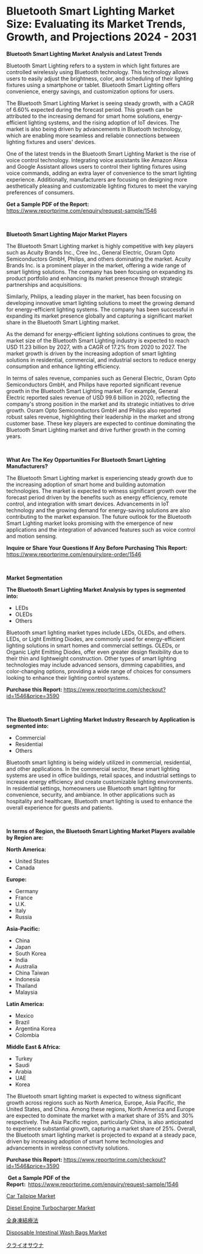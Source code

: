 <p><h1>Bluetooth Smart Lighting Market Size: Evaluating its Market Trends, Growth, and Projections 2024 - 2031</h1></p><p><strong>Bluetooth Smart Lighting Market Analysis and Latest Trends</strong></p>
<p><p>Bluetooth Smart Lighting refers to a system in which light fixtures are controlled wirelessly using Bluetooth technology. This technology allows users to easily adjust the brightness, color, and scheduling of their lighting fixtures using a smartphone or tablet. Bluetooth Smart Lighting offers convenience, energy savings, and customization options for users.</p><p>The Bluetooth Smart Lighting Market is seeing steady growth, with a CAGR of 6.60% expected during the forecast period. This growth can be attributed to the increasing demand for smart home solutions, energy-efficient lighting systems, and the rising adoption of IoT devices. The market is also being driven by advancements in Bluetooth technology, which are enabling more seamless and reliable connections between lighting fixtures and users' devices.</p><p>One of the latest trends in the Bluetooth Smart Lighting Market is the rise of voice control technology. Integrating voice assistants like Amazon Alexa and Google Assistant allows users to control their lighting fixtures using voice commands, adding an extra layer of convenience to the smart lighting experience. Additionally, manufacturers are focusing on designing more aesthetically pleasing and customizable lighting fixtures to meet the varying preferences of consumers.</p></p>
<p><strong>Get a Sample PDF of the Report:&nbsp;</strong> <a href="https://www.reportprime.com/enquiry/request-sample/1546">https://www.reportprime.com/enquiry/request-sample/1546</a></p>
<p>&nbsp;</p>
<p><strong>Bluetooth Smart Lighting Major Market Players</strong></p>
<p><p>The Bluetooth Smart Lighting market is highly competitive with key players such as Acuity Brands Inc., Cree Inc., General Electric, Osram Opto Semiconductors GmbH, Philips, and others dominating the market. Acuity Brands Inc. is a prominent player in the market, offering a wide range of smart lighting solutions. The company has been focusing on expanding its product portfolio and enhancing its market presence through strategic partnerships and acquisitions.</p><p>Similarly, Philips, a leading player in the market, has been focusing on developing innovative smart lighting solutions to meet the growing demand for energy-efficient lighting systems. The company has been successful in expanding its market presence globally and capturing a significant market share in the Bluetooth Smart Lighting market.</p><p>As the demand for energy-efficient lighting solutions continues to grow, the market size of the Bluetooth Smart Lighting industry is expected to reach USD 11.23 billion by 2027, with a CAGR of 17.2% from 2020 to 2027. The market growth is driven by the increasing adoption of smart lighting solutions in residential, commercial, and industrial sectors to reduce energy consumption and enhance lighting efficiency.</p><p>In terms of sales revenue, companies such as General Electric, Osram Opto Semiconductors GmbH, and Philips have reported significant revenue growth in the Bluetooth Smart Lighting market. For example, General Electric reported sales revenue of USD 99.6 billion in 2020, reflecting the company's strong position in the market and its strategic initiatives to drive growth. Osram Opto Semiconductors GmbH and Philips also reported robust sales revenue, highlighting their leadership in the market and strong customer base. These key players are expected to continue dominating the Bluetooth Smart Lighting market and drive further growth in the coming years.</p></p>
<p>&nbsp;</p>
<p><strong>What Are The Key Opportunities For Bluetooth Smart Lighting Manufacturers?</strong></p>
<p><p>The Bluetooth Smart Lighting market is experiencing steady growth due to the increasing adoption of smart home and building automation technologies. The market is expected to witness significant growth over the forecast period driven by the benefits such as energy efficiency, remote control, and integration with smart devices. Advancements in IoT technology and the growing demand for energy-saving solutions are also contributing to the market expansion. The future outlook for the Bluetooth Smart Lighting market looks promising with the emergence of new applications and the integration of advanced features such as voice control and motion sensing.</p></p>
<p><strong>Inquire or Share Your Questions If Any Before Purchasing This Report:</strong> <a href="https://www.reportprime.com/enquiry/pre-order/1546">https://www.reportprime.com/enquiry/pre-order/1546</a></p>
<p>&nbsp;</p>
<p><strong>Market Segmentation</strong></p>
<p><strong>The Bluetooth Smart Lighting Market Analysis by types is segmented into:</strong></p>
<p><ul><li>LEDs</li><li>OLEDs</li><li>Others</li></ul></p>
<p><p>Bluetooth smart lighting market types include LEDs, OLEDs, and others. LEDs, or Light Emitting Diodes, are commonly used for energy-efficient lighting solutions in smart homes and commercial settings. OLEDs, or Organic Light Emitting Diodes, offer even greater design flexibility due to their thin and lightweight construction. Other types of smart lighting technologies may include advanced sensors, dimming capabilities, and color-changing options, providing a wide range of choices for consumers looking to enhance their lighting control systems.</p></p>
<p><strong>Purchase this Report:&nbsp;</strong><a href="https://www.reportprime.com/checkout?id=1546&price=3590">https://www.reportprime.com/checkout?id=1546&price=3590</a></p>
<p>&nbsp;</p>
<p><strong>The Bluetooth Smart Lighting Market Industry Research by Application is segmented into:</strong></p>
<p><ul><li>Commercial</li><li>Residential</li><li>Others</li></ul></p>
<p><p>Bluetooth smart lighting is being widely utilized in commercial, residential, and other applications. In the commercial sector, these smart lighting systems are used in office buildings, retail spaces, and industrial settings to increase energy efficiency and create customizable lighting environments. In residential settings, homeowners use Bluetooth smart lighting for convenience, security, and ambiance. In other applications such as hospitality and healthcare, Bluetooth smart lighting is used to enhance the overall experience for guests and patients.</p></p>
<p>&nbsp;</p>
<p><strong>In terms of Region, the Bluetooth Smart Lighting Market Players available by Region are:</strong></p>
<p>
    <p> <strong> North America: </strong>
        <ul>
            <li>United States</li>
            <li>Canada</li>
        </ul>
        </p> 
    <p> <strong> Europe: </strong>
        <ul>
            <li>Germany</li>
            <li>France</li>
            <li>U.K.</li>
            <li>Italy</li>
            <li>Russia</li>
        </ul>
        </p> 
    <p> <strong> Asia-Pacific: </strong>
        <ul>
            <li>China</li>
            <li>Japan</li>
            <li>South Korea</li>
            <li>India</li>
            <li>Australia</li>
            <li>China Taiwan</li>
            <li>Indonesia</li>
            <li>Thailand</li>
            <li>Malaysia</li>
        </ul>
        </p> 
    <p> <strong> Latin America: </strong>
        <ul>
            <li>Mexico</li>
            <li>Brazil</li>
            <li>Argentina Korea</li>
            <li>Colombia</li>
        </ul>
        </p> 
    <p> <strong> Middle East & Africa: </strong>
        <ul>
            <li>Turkey</li>
            <li>Saudi</li>
            <li>Arabia</li>
            <li>UAE</li>
            <li>Korea</li>
        </ul>
    </p>
    </p>
<p><p>The Bluetooth smart lighting market is expected to witness significant growth across regions such as North America, Europe, Asia Pacific, the United States, and China. Among these regions, North America and Europe are expected to dominate the market with a market share of 35% and 30% respectively. The Asia Pacific region, particularly China, is also anticipated to experience substantial growth, capturing a market share of 25%. Overall, the Bluetooth smart lighting market is projected to expand at a steady pace, driven by increasing adoption of smart home technologies and advancements in wireless connectivity solutions.</p></p>
<p><strong>Purchase this Report: </strong><a href="https://www.reportprime.com/checkout?id=1546&price=3590">https://www.reportprime.com/checkout?id=1546&price=3590</a></p>
<p>&nbsp;<strong>Get a Sample PDF of the Report:&nbsp;&nbsp;</strong><a href="https://www.reportprime.com/enquiry/request-sample/1546">https://www.reportprime.com/enquiry/request-sample/1546</a></p>
<p><strong></strong></p>
<p><p><a href="https://issuu.com/reportprime-2/docs/car-tailpipe-market-size-2030.pptx">Car Tailpipe Market</a></p><p><a href="https://issuu.com/reportprime-2/docs/diesel-engine-turbocharger-market-size-2030.pptx">Diesel Engine Turbocharger Market</a></p><p><a href="https://github.com/EthanMorar2011/Market-Research-Report-List-1/blob/main/17733469697.md">全身凍結療法</a></p><p><a href="https://github.com/lbird53714/Market-Research-Report-List-3/blob/main/disposable-intestinal-wash-bags-market.md">Disposable Intestinal Wash Bags Market</a></p><p><a href="https://github.com/dzy793153605/Market-Research-Report-List-1/blob/main/45780159696.md">クライオサウナ</a></p></p>